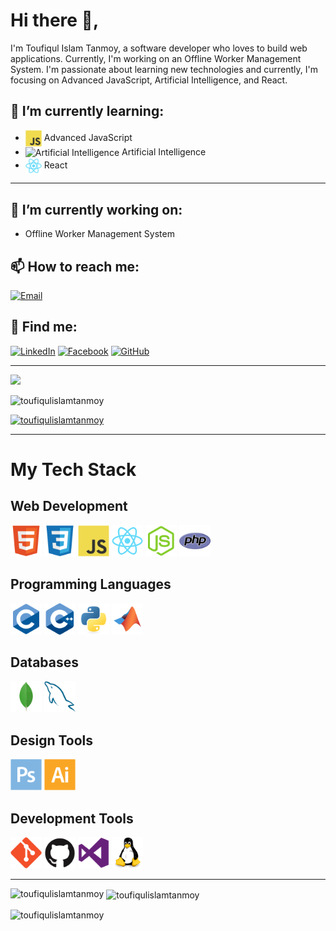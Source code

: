# Hi there 👋,

I'm Toufiqul Islam Tanmoy, a software developer who loves to build web applications. Currently, I'm working on an Offline Worker Management System. I'm passionate about learning new technologies and currently, I'm focusing on Advanced JavaScript, Artificial Intelligence, and React.

## 🌱 I’m currently learning:

- <img align="center" alt="JavaScript" width="26px" src="https://raw.githubusercontent.com/devicons/devicon/master/icons/javascript/javascript-original.svg" /> Advanced JavaScript
- <img align="center" alt="Artificial Intelligence" width="26px" src="https://img.freepik.com/free-vector/robotic-artificial-intelligence-technology-smart-lerning-from-bigdata_1150-48136.jpg?w=996&t=st=1682147275~exp=1682147875~hmac=975c2dfa0c9c6e756aecee656bd48517f0055ae393932e8533c3eb4be71af253" /> Artificial Intelligence
- <img align="center" alt="React" width="26px" src="https://raw.githubusercontent.com/devicons/devicon/master/icons/react/react-original.svg" /> React

--------------------------

## 🔭 I’m currently working on:

- Offline Worker Management System

## 📫 How to reach me:

[![Email](https://img.shields.io/badge/Email-D14836?style=for-the-badge&logo=gmail&logoColor=white)](mailto:tittanmoy@gmail.com)


## 🤝 Find me:

[![LinkedIn](https://img.shields.io/badge/-LinkedIn-blue?style=flat-square&logo=linkedin&logoColor=white&link=https://www.linkedin.com/in/md-toufiqul-islam-52a4021b4/)](https://www.linkedin.com/in/md-toufiqul-islam-52a4021b4/)
[![Facebook](https://img.shields.io/badge/-Facebook-blue?style=flat-square&logo=facebook&logoColor=white&link=https://www.facebook.com/toufiqulislamtanmoy)](https://www.facebook.com/toufiqulislamtanmoy)
[![GitHub](https://img.shields.io/badge/-GitHub-black?style=flat-square&logo=github&logoColor=white&link=https://github.com/toufiqulislamtanmoy)](https://github.com/toufiqulislamtanmoy)


---------------------------------

![](https://scontent.fdac5-2.fna.fbcdn.net/v/t39.30808-6/309207712_1184011572491015_8610831197684875285_n.jpg?stp=dst-jpg_p960x960&_nc_cat=102&ccb=1-7&_nc_sid=e3f864&_nc_eui2=AeGC2F5X_sOcRmthCBFvwdgKdqKyOPKgH0V2orI48qAfRW5vPJ-26qz-GlxqCQOsYpUTyNDHN-R8Cf3Ve131t9ah&_nc_ohc=56swdcntOTwAX-7rslI&_nc_ht=scontent.fdac5-2.fna&oh=00_AfCsDI2a1PIem2LoXPP2C9fe_vxgFJI8oXhOnnyr8b9uOw&oe=637703B6)

<p align="left"> <img src="https://komarev.com/ghpvc/?username=toufiqulislamtanmoy&label=Profile%20views&color=0e75b6&style=flat" alt="toufiqulislamtanmoy" /> </p>

<p align="left"> <a href="https://github.com/ryo-ma/github-profile-trophy"><img src="https://github-profile-trophy.vercel.app/?username=toufiqulislamtanmoy" alt="toufiqulislamtanmoy" /></a> </p>

-------------------------------------


# My Tech Stack

## Web Development
<img src="https://raw.githubusercontent.com/devicons/devicon/master/icons/html5/html5-original.svg" alt="HTML5 logo" width="50" height="50"/> <img src="https://raw.githubusercontent.com/devicons/devicon/master/icons/css3/css3-original.svg" alt="CSS3 logo" width="50" height="50"/> <img src="https://raw.githubusercontent.com/devicons/devicon/master/icons/javascript/javascript-original.svg" alt="JavaScript logo" width="50" height="50"/> <img src="https://raw.githubusercontent.com/devicons/devicon/master/icons/react/react-original.svg" alt="React logo" width="50" height="50"/> <img src="https://raw.githubusercontent.com/devicons/devicon/master/icons/nodejs/nodejs-original.svg" alt="Node.js logo" width="50" height="50"/> <img src="https://raw.githubusercontent.com/devicons/devicon/master/icons/php/php-original.svg" alt="PHP logo" width="50" height="50"/>

## Programming Languages
<img src="https://raw.githubusercontent.com/devicons/devicon/master/icons/c/c-original.svg" alt="C logo" width="50" height="50"/> <img src="https://raw.githubusercontent.com/devicons/devicon/master/icons/cplusplus/cplusplus-original.svg" alt="C++ logo" width="50" height="50"/> <img src="https://raw.githubusercontent.com/devicons/devicon/master/icons/python/python-original.svg" alt="Python logo" width="50" height="50"/> <img src="https://raw.githubusercontent.com/devicons/devicon/master/icons/matlab/matlab-original.svg" alt="Matlab logo" width="50" height="50"/>

## Databases
<img src="https://raw.githubusercontent.com/devicons/devicon/master/icons/mongodb/mongodb-original.svg" alt="MongoDB logo" width="50" height="50"/> <img src="https://raw.githubusercontent.com/devicons/devicon/master/icons/mysql/mysql-original.svg" alt="MySQL logo" width="50" height="50"/>

## Design Tools
<img src="https://raw.githubusercontent.com/devicons/devicon/master/icons/photoshop/photoshop-plain.svg" alt="Photoshop logo" width="50" height="50"/> <img src="https://raw.githubusercontent.com/devicons/devicon/master/icons/illustrator/illustrator-plain.svg" alt="Illustrator logo" width="50" height="50"/>

## Development Tools
<img src="https://raw.githubusercontent.com/devicons/devicon/master/icons/git/git-original.svg" alt="Git logo" width="50" height="50"/> <img src="https://raw.githubusercontent.com/devicons/devicon/master/icons/github/github-original.svg" alt="GitHub logo" width="50" height="50"/> <img src="https://raw.githubusercontent.com/devicons/devicon/master/icons/visualstudio/visualstudio-plain.svg" alt="Visual Studio logo" width="50" height="50"/> <img src="https://raw.githubusercontent.com/devicons/devicon/master/icons/linux/linux-original.svg" alt="Linux logo" width="50" height="50"/>





---------------------------------------



<p><img align="left" src="https://github-readme-stats.vercel.app/api/top-langs?username=toufiqulislamtanmoy&show_icons=true&locale=en&layout=compact" alt="toufiqulislamtanmoy" /></p>

<p>&nbsp;<img align="center" src="https://github-readme-stats.vercel.app/api?username=toufiqulislamtanmoy&show_icons=true&locale=en" alt="toufiqulislamtanmoy" /></p>

<p><img align="center" src="https://github-readme-streak-stats.herokuapp.com/?user=toufiqulislamtanmoy&" alt="toufiqulislamtanmoy" /></p>
